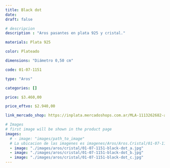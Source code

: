 ```yaml
---
title: Black dot
date: 
draft: false

# descripcion
description : "Aros pasantes en plata 925 y cristal."

materials: Plata 925

color: Plateado

dimensions: "Diámetro 0,50 cm"

code: 01-07-1151

type: "Aros"

categories: []

price: $3.460,00

price_eftvo: $2.940,00

link_mercado_shop: https://inplata.mercadoshops.com.ar/MLA-1113262682-aros-plata-925-y-cristal-negro-black-dot-_JM

# Images
# first image will be shown in the product page
images:
  # - image: "images/path_to_image"
  # La ubicacion de las imagenes es imagenes/Aros/Aros.Cristal/01-07-1151-black-dot
  - image: "./images/aros/cristal/01-07-1151-black-dot_a.jpg"
  - image: "./images/aros/cristal/01-07-1151-black-dot_b.jpg"
  - image: "./images/aros/cristal/01-07-1151-black-dot_c.jpg"
---
```

